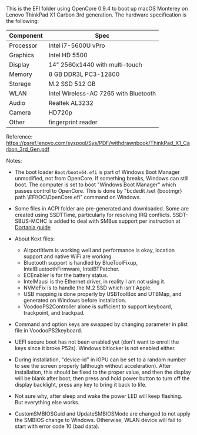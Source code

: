 This is the EFI folder using OpenCore 0.9.4 to boot up macOS Monterey on Lenovo ThinkPad X1 Carbon 3rd generation. The
hardware specification is the following:

| Component  | Spec                                  |
|------------|---------------------------------------|
| Processor  | Intel i7-5600U vPro                   |
| Graphics   | Intel HD 5500                         |
| Display    | 14" 2560x1440 with multi-touch        |
| Memory     | 8 GB DDR3L PC3-12800                  |
| Storage    | M.2 SSD 512 GB                        |
| WLAN       | Intel Wireless-AC 7265 with Bluetooth |
| Audio      | Realtek AL3232                        |
| Camera     | HD720p                                |
| Other      | fingerprint reader                    |

Reference: https://psref.lenovo.com/syspool/Sys/PDF/withdrawnbook/ThinkPad_X1_Carbon_3rd_Gen.pdf

Notes:

- The boot loader `Boot/bootx64.efi` is part of Windows Boot Manager unmodified, not from OpenCore. If something
  breaks, Windows can still boot. The computer is set to boot "Windows Boot Manager" which passes control to OpenCore.
  This is done by "bcdedit /set {bootmgr} path \EFI\OC\OpenCore.efi" command on Windows.

- Some files in ACPI folder are pre-generated and downloaded. Some are created using SSDTTime, particularly for
  resolving IRQ conflicts. SSDT-SBUS-MCHC is added to deal with SMBus support per instruction at [Dortania
  guide](https://dortania.github.io/Getting-Started-With-ACPI/Universal/smbus.html)

- About Kext files:
  - Airportltlwm is working well and performance is okay, location support and native WiFi are working.
  - Bluetooth support is handled by BlueToolFixup, IntelBluetoothFirmware, IntelBTPatcher.
  - ECEnabler is for the battery status.
  - IntelMausi is the Ethernet driver, in reality I am not using it.
  - NVMeFix is to handle the M.2 SSD which isn't Apple.
  - USB mapping is done properly by USBToolBox and UTBMap, and generated on Windows before installation.
  - VoodooPS2Controller alone is sufficient to support keyboard, trackpoint, and trackpad.

- Command and option keys are swapped by changing parameter in plist file in VoodooPS2keyboard.

- UEFI secure boot has not been enabled yet (don't want to enroll the keys since it broke P52s). Windows bitlocker is
  not enabled either.

- During installation, "device-id" in iGPU can be set to a random number to see the screen properly (although without
  acceleration). After installation, this should be fixed to the proper value, and then the display will be blank after
  boot, then press and hold power button to turn off the display backlight, press any key to bring it back to life.

- Not sure why, after sleep and wake the power LED will keep flashing. But everything else works.

- CustomSMBIOSGuid and UpdateSMBIOSMode are changed to not apply the SMBIOS change to Windows. Otherwise, WLAN device
  will fail to start with error code 10 (bad data).
